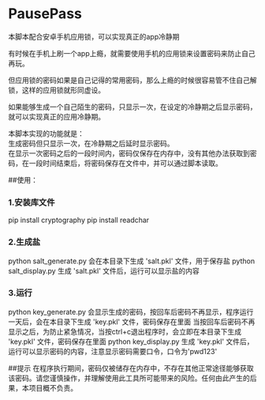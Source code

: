 # PausePass
本脚本配合安卓手机应用锁，可以实现真正的app冷静期  

有时候在手机上刷一个app上瘾，就需要使用手机的应用锁来设置密码来防止自己再玩。  

但应用锁的密码如果是自己记得的常用密码，那么上瘾的时候很容易管不住自己解锁，这样的应用锁就形同虚设。  

如果能够生成一个自己陌生的密码，只显示一次，在设定的冷静期之后显示密码，就可以实现真正的应用冷静期。  

本脚本实现的功能就是：  
生成密码但只显示一次，在冷静期之后延时显示密码。  
在显示一次密码之后的一段时间内，密码仅保存在内存中，没有其他办法获取到密码，在一段时间结束后，将密码保存在文件中，并可以通过脚本读取。  

##使用：
### 1.安装库文件
pip install cryptography
pip install readchar
### 2.生成盐
python salt_generate.py 会在本目录下生成 'salt.pkl' 文件，用于保存盐
python salt_display.py 生成 'salt.pkl' 文件后，运行可以显示盐的内容
### 3.运行
python key_generate.py 会显示生成的密码，按回车后密码不再显示，程序运行一天后，会在本目录下生成 'key.pkl' 文件，密码保存在里面
        当按回车后密码不再显示之后，为防止紧急情况，当按ctrl+c退出程序时，会立即在本目录下生成 'key.pkl' 文件，密码保存在里面
python key_display.py 生成 'key.pkl' 文件后，运行可以显示密码的内容，注意显示密码需要口令，口令为'pwd123'

##提示
在程序执行期间，密码仅被储存在内存中，不存在其他正常途径能够获取该密码。请您谨慎操作，并理解使用此工具所可能带来的风险。任何由此产生的后果，本项目概不负责。
